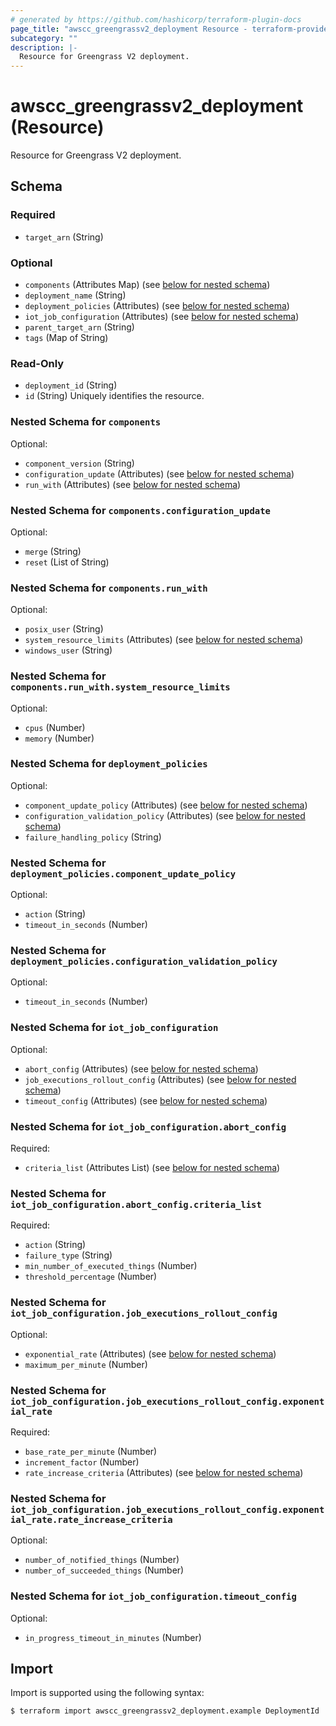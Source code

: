 ```yaml
---
# generated by https://github.com/hashicorp/terraform-plugin-docs
page_title: "awscc_greengrassv2_deployment Resource - terraform-provider-awscc"
subcategory: ""
description: |-
  Resource for Greengrass V2 deployment.
---
```


# awscc_greengrassv2_deployment (Resource)

Resource for Greengrass V2 deployment.



<!-- schema generated by tfplugindocs -->
## Schema

### Required

- `target_arn` (String)

### Optional

- `components` (Attributes Map) (see [below for nested schema](#nestedatt--components))
- `deployment_name` (String)
- `deployment_policies` (Attributes) (see [below for nested schema](#nestedatt--deployment_policies))
- `iot_job_configuration` (Attributes) (see [below for nested schema](#nestedatt--iot_job_configuration))
- `parent_target_arn` (String)
- `tags` (Map of String)

### Read-Only

- `deployment_id` (String)
- `id` (String) Uniquely identifies the resource.

<a id="nestedatt--components"></a>
### Nested Schema for `components`

Optional:

- `component_version` (String)
- `configuration_update` (Attributes) (see [below for nested schema](#nestedatt--components--configuration_update))
- `run_with` (Attributes) (see [below for nested schema](#nestedatt--components--run_with))

<a id="nestedatt--components--configuration_update"></a>
### Nested Schema for `components.configuration_update`

Optional:

- `merge` (String)
- `reset` (List of String)


<a id="nestedatt--components--run_with"></a>
### Nested Schema for `components.run_with`

Optional:

- `posix_user` (String)
- `system_resource_limits` (Attributes) (see [below for nested schema](#nestedatt--components--run_with--system_resource_limits))
- `windows_user` (String)

<a id="nestedatt--components--run_with--system_resource_limits"></a>
### Nested Schema for `components.run_with.system_resource_limits`

Optional:

- `cpus` (Number)
- `memory` (Number)




<a id="nestedatt--deployment_policies"></a>
### Nested Schema for `deployment_policies`

Optional:

- `component_update_policy` (Attributes) (see [below for nested schema](#nestedatt--deployment_policies--component_update_policy))
- `configuration_validation_policy` (Attributes) (see [below for nested schema](#nestedatt--deployment_policies--configuration_validation_policy))
- `failure_handling_policy` (String)

<a id="nestedatt--deployment_policies--component_update_policy"></a>
### Nested Schema for `deployment_policies.component_update_policy`

Optional:

- `action` (String)
- `timeout_in_seconds` (Number)


<a id="nestedatt--deployment_policies--configuration_validation_policy"></a>
### Nested Schema for `deployment_policies.configuration_validation_policy`

Optional:

- `timeout_in_seconds` (Number)



<a id="nestedatt--iot_job_configuration"></a>
### Nested Schema for `iot_job_configuration`

Optional:

- `abort_config` (Attributes) (see [below for nested schema](#nestedatt--iot_job_configuration--abort_config))
- `job_executions_rollout_config` (Attributes) (see [below for nested schema](#nestedatt--iot_job_configuration--job_executions_rollout_config))
- `timeout_config` (Attributes) (see [below for nested schema](#nestedatt--iot_job_configuration--timeout_config))

<a id="nestedatt--iot_job_configuration--abort_config"></a>
### Nested Schema for `iot_job_configuration.abort_config`

Required:

- `criteria_list` (Attributes List) (see [below for nested schema](#nestedatt--iot_job_configuration--abort_config--criteria_list))

<a id="nestedatt--iot_job_configuration--abort_config--criteria_list"></a>
### Nested Schema for `iot_job_configuration.abort_config.criteria_list`

Required:

- `action` (String)
- `failure_type` (String)
- `min_number_of_executed_things` (Number)
- `threshold_percentage` (Number)



<a id="nestedatt--iot_job_configuration--job_executions_rollout_config"></a>
### Nested Schema for `iot_job_configuration.job_executions_rollout_config`

Optional:

- `exponential_rate` (Attributes) (see [below for nested schema](#nestedatt--iot_job_configuration--job_executions_rollout_config--exponential_rate))
- `maximum_per_minute` (Number)

<a id="nestedatt--iot_job_configuration--job_executions_rollout_config--exponential_rate"></a>
### Nested Schema for `iot_job_configuration.job_executions_rollout_config.exponential_rate`

Required:

- `base_rate_per_minute` (Number)
- `increment_factor` (Number)
- `rate_increase_criteria` (Attributes) (see [below for nested schema](#nestedatt--iot_job_configuration--job_executions_rollout_config--exponential_rate--rate_increase_criteria))

<a id="nestedatt--iot_job_configuration--job_executions_rollout_config--exponential_rate--rate_increase_criteria"></a>
### Nested Schema for `iot_job_configuration.job_executions_rollout_config.exponential_rate.rate_increase_criteria`

Optional:

- `number_of_notified_things` (Number)
- `number_of_succeeded_things` (Number)




<a id="nestedatt--iot_job_configuration--timeout_config"></a>
### Nested Schema for `iot_job_configuration.timeout_config`

Optional:

- `in_progress_timeout_in_minutes` (Number)

## Import

Import is supported using the following syntax:

```shell
$ terraform import awscc_greengrassv2_deployment.example DeploymentId
```
